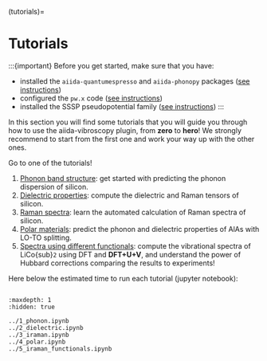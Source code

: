 (tutorials)=

# Tutorials

:::{important}
Before you get started, make sure that you have:

- installed the `aiida-quantumespresso` and `aiida-phonopy` packages ([see instructions](installation-installation))
- configured the `pw.x` code ([see instructions](installation-setup-code))
- installed the SSSP pseudopotential family ([see instructions](installation-setup-pseudopotentials))
:::

In this section you will find some tutorials that you will guide you through how to use the aiida-vibroscopy plugin, from **zero** to **hero**! We strongly recommend to start from the first one and work your way up with the other ones.

Go to one of the tutorials!

1. [Phonon band structure](../1_phonon.ipynb): get started with predicting the phonon dispersion of silicon.
2. [Dielectric properties](../2_dielectric.ipynb): compute the dielectric and Raman tensors of silicon.
3. [Raman spectra](../3_iraman.ipynb): learn the automated calculation of Raman spectra of silicon.
4. [Polar materials](../4_polar.ipynb): predict the phonon and dielectric properties of AlAs with LO-TO splitting.
5. [Spectra using different functionals](../5_iraman_functionals.ipynb): compute the vibrational spectra of LiCo{sub}`2` using DFT and __DFT+U+V__, and understand the power of Hubbard corrections comparing the results to experiments!

Here below the estimated time to run each tutorial (jupyter notebook):

```{nb-exec-table}
```

```{toctree}
:maxdepth: 1
:hidden: true

../1_phonon.ipynb
../2_dielectric.ipynb
../3_iraman.ipynb
../4_polar.ipynb
../5_iraman_functionals.ipynb
```
